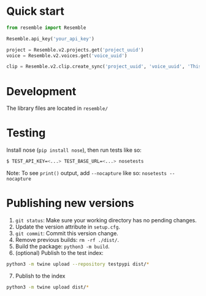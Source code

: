 # Quick start

```python
from resemble import Resemble

Resemble.api_key('your_api_key')

project = Resemble.v2.projects.get('project_uuid')
voice = Resemble.v2.voices.get('voice_uuid')

clip = Resemble.v2.clip.create_sync('project_uuid', 'voice_uuid', 'This is a test')
```

# Development

The library files are located in `resemble/`

# Testing

Install nose (`pip install nose`), then run tests like so:

```bash
$ TEST_API_KEY=<...> TEST_BASE_URL=<...> nosetests
```

Note: To see `print()` output, add `--nocapture` like so: `nosetests --nocapture`

# Publishing new versions

1. `git status`: Make sure your working directory has no pending changes.
2. Update the version attribute in `setup.cfg`.
3. `git commit`: Commit this version change.
4. Remove previous builds: `rm -rf ./dist/`.
5. Build the package: `python3 -m build`.
6. (optional) Publish to the test index:
  ```sh
  python3 -m twine upload --repository testpypi dist/*
  ```
7. Publish to the index
  ```sh
  python3 -m twine upload dist/*
  ```
